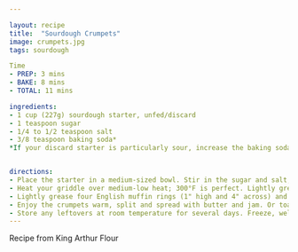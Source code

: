 ```yaml
---

layout: recipe
title:  "Sourdough Crumpets"
image: crumpets.jpg
tags: sourdough

Time
- PREP: 3 mins
- BAKE: 8 mins
- TOTAL: 11 mins

ingredients:
- 1 cup (227g) sourdough starter, unfed/discard
- 1 teaspoon sugar
- 1/4 to 1/2 teaspoon salt
- 3/8 teaspoon baking soda*
*If your discard starter is particularly sour, increase the baking soda to 1/2 teaspoon.


directions:
- Place the starter in a medium-sized bowl. Stir in the sugar and salt, then the baking soda. The batter should rise up and bubble a bit, becoming almost billowy.
- Heat your griddle over medium-low heat; 300°F is perfect. Lightly grease the surface with cooking oil (if your pan isn't non-stick), then melt a pat of butter atop the oil.
- Lightly grease four English muffin rings (1" high and 4" across) and place on the griddle. Divide the batter evenly among the rings. Each ring will take a generous 1/4 cup of batter; a generously heaped muffin scoop is the perfect tool for this task. Cook for about 5 minutes, until the tops are set and full of small holes. Carefully flip the crumpets over, remove the rings (they should pop right off), and continue to cook for about 3 minutes, until they're golden on the bottom. 
- Enjoy the crumpets warm, split and spread with butter and jam. Or toast to brown and crisp them before serving.
- Store any leftovers at room temperature for several days. Freeze, well wrapped, for longer storage.
---
```


Recipe from King Arthur Flour